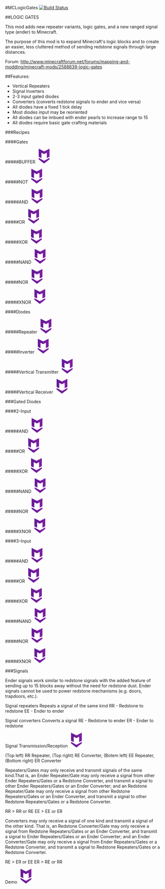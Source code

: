 #MCLogicGates [![Build Status](https://travis-ci.org/Digital-Youth-Network/MinecraftLauncher.svg?branch=master)](https://travis-ci.org/Digital-Youth-Network/MinecraftLauncher)

##LOGIC GATES

This mod adds new repeater variants, logic gates, and a new ranged signal type (ender) to Minecraft.

The purpose of this mod is to expand Minecraft's logic blocks and to create an easier, less cluttered method of sending redstone signals through large distances.

Forum: http://www.minecraftforum.net/forums/mapping-and-modding/minecraft-mods/2588839-logic-gates

##Features:

- Vertical Repeaters
- Signal Inverters
- 2-3 input gated diodes
- Converters (converts redstone signals to ender and vice versa)
- All diodes have a fixed 1 tick delay
- Most diodes input may be reoriented
- All diodes can be imbued with ender pearls to increase range to 15
- All diodes require basic gate crafting materials

###Recipes


####Gates

#####BUFFER
![alt text](https://github.com/adam-p/markdown-here/raw/master/src/common/images/icon48.png "Buffer Gate")

#####NOT
![alt text](https://github.com/adam-p/markdown-here/raw/master/src/common/images/icon48.png "Not Gate")

#####AND
![alt text](https://github.com/adam-p/markdown-here/raw/master/src/common/images/icon48.png "And Gate")

#####OR
![alt text](https://github.com/adam-p/markdown-here/raw/master/src/common/images/icon48.png "Or Gate")

#####XOR
![alt text](https://github.com/adam-p/markdown-here/raw/master/src/common/images/icon48.png "Xor Gate")

#####NAND
![alt text](https://github.com/adam-p/markdown-here/raw/master/src/common/images/icon48.png "Nand Gate")

#####NOR
![alt text](https://github.com/adam-p/markdown-here/raw/master/src/common/images/icon48.png "Nor Gate")

#####XNOR
![alt text](https://github.com/adam-p/markdown-here/raw/master/src/common/images/icon48.png "Xnor Gate")

####Diodes

#####Repeater
![alt text](https://github.com/adam-p/markdown-here/raw/master/src/common/images/icon48.png "Repeater Diodes")

#####Inverter
![alt text](https://github.com/adam-p/markdown-here/raw/master/src/common/images/icon48.png "Inverter Diode")

#####Vertical Transmitter
![alt text](https://github.com/adam-p/markdown-here/raw/master/src/common/images/icon48.png "Vertical Transmitter")

#####Vertical Receiver
![alt text](https://github.com/adam-p/markdown-here/raw/master/src/common/images/icon48.png "Vertical Reciever")

###Gated Diodes

####2-Input

#####AND
![alt text](https://github.com/adam-p/markdown-here/raw/master/src/common/images/icon48.png "2-Input And")

#####OR
![alt text](https://github.com/adam-p/markdown-here/raw/master/src/common/images/icon48.png "2-Input Or")

#####XOR
![alt text](https://github.com/adam-p/markdown-here/raw/master/src/common/images/icon48.png "2-Input Xor")

#####NAND
![alt text](https://github.com/adam-p/markdown-here/raw/master/src/common/images/icon48.png "2-Input Nand")

#####NOR
![alt text](https://github.com/adam-p/markdown-here/raw/master/src/common/images/icon48.png "2-Input Nor")

#####XNOR
![alt text](https://github.com/adam-p/markdown-here/raw/master/src/common/images/icon48.png "2-Input Xnor")

####3-Input

#####AND
![alt text](https://github.com/adam-p/markdown-here/raw/master/src/common/images/icon48.png "3-Input And")

#####OR
![alt text](https://github.com/adam-p/markdown-here/raw/master/src/common/images/icon48.png "3-Input Or")

#####XOR
![alt text](https://github.com/adam-p/markdown-here/raw/master/src/common/images/icon48.png "3-Input Xor")

#####NAND
![alt text](https://github.com/adam-p/markdown-here/raw/master/src/common/images/icon48.png "3-Input Nand")

#####NOR
![alt text](https://github.com/adam-p/markdown-here/raw/master/src/common/images/icon48.png "3-Input Nor")

#####XNOR
![alt text](https://github.com/adam-p/markdown-here/raw/master/src/common/images/icon48.png "3-Input Xnor")

###Signals

Ender signals work similar to redstone signals with the added feature of sending up to 15 blocks away without the need for redstone dust. Ender signals cannot be used to power redstone mechanisms (e.g. doors, trapdoors, etc.).

Signal repeaters
Repeats a signal of the same kind
RR - Redstone to redstone
EE - Ender to ender

Signal converters
Converts a signal
RE - Redstone to ender
ER - Ender to redstone

Signal Transmission/Reception
![alt text](https://github.com/adam-p/markdown-here/raw/master/src/common/images/icon48.png "Signal Propigation")

(Top left) RR Repeater, (Top right) RE Converter, (Botem left) EE Repeater, (Bottom right) ER Converter

Repeaters/Gates may only receive and transmit signals of the same kind.That is, an Ender Repeater/Gate may only receive a signal from other Ender Repeaters/Gates or a Redstone Converter, and transmit a signal to other Ender Repeaters/Gates or an Ender Converter; and an Redstone Repeater/Gate may only receive a signal from other Redstone Repeaters/Gates or an Ender Converter, and transmit a signal to other Redstone Repeaters/Gates or a Redstone Converter.

RR > RR or RE
EE > EE or ER

Converters may only receive a signal of one kind and transmit a signal of the other kind. That is, an Redstone Converter/Gate may only receive a signal from Redstone Repeaters/Gates or an Ender Converter, and transmit a signal to Ender Repeaters/Gates or an Ender Converter; and an Ender Converter/Gate may only receive a signal from Ender Repeaters/Gates or a Redstone Converter, and transmit a signal to Redstone Repeaters/Gates or a Redstone Converter.

RE > ER or EE
ER > RE or RR

Demo
![alt text](https://github.com/adam-p/markdown-here/raw/master/src/common/images/icon48.png "Gate Demo")

